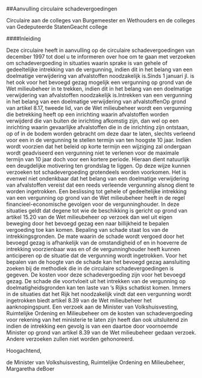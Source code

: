 <meta http-equiv='Content-Type' content='text/html; charset=utf-8' />

##Aanvulling circulaire schadevergoedingen

Circulaire aan de colleges van Burgemeester en Wethouders en de colleges van Gedeputeerde StatenGeacht college

####Inleiding

Deze circulaire heeft in aanvulling op de circulaire schadevergoedingen van december 1997 tot doel u te informeren over hoe om te gaan met verzoeken om schadevergoeding in situaties waarin sprake is van gehele of gedeeltelijke intrekking van de vergunning, indien dit in het belang van een doelmatige verwijdering van afvalstoffen noodzakelijk is.Sinds 1 januari jl. is het ook voor het bevoegd gezag mogelijk een vergunning op grond van de Wet milieubeheer in te trekken, indien dit in het belang van een doelmatige verwijdering van afvalstoffen noodzakelijk is.Intrekken van een vergunning in het belang van een doelmatige verwijdering van afvalstoffenOp grond van artikel 8.17, tweede lid, van de Wet milieubeheer wordt een vergunning die betrekking heeft op een inrichting waarin afvalstoffen worden verwijderd die van buiten de inrichting afkomstig zijn, dan wel op een inrichting waarin gevaarlijke afvalstoffen die in de inrichting zijn ontstaan, op of in de bodem worden gebracht om deze daar te laten, slechts verleend voor een in de vergunning te stellen termijn van ten hoogste 10 jaar. Indien wordt voorzien dat het beleid op korte termijn een wijziging zal ondergaan wordt geadviseerd een vergunning niet te verlenen voor de maximale termijn van 10 jaar doch voor een kortere periode. Hieraan dient natuurlijk een deugdelijke motivering ten grondslag te liggen. Op deze wijze kunnen verzoeken tot schadevergoeding grotendeels worden voorkomen. Het is evenwel niet ondenkbaar dat het belang van een doelmatige verwijdering van afvalstoffen vereist dat een reeds verleende vergunning alsnog dient te worden ingetrokken. Een beslissing tot gehele of gedeeltelijke intrekking van een vergunning op grond van de Wet milieubeheer heeft in de regel financieel-economische gevolgen voor de vergunninghouder. In deze situaties geldt dat degene tot wie de beschikking is gericht op grond van artikel 15.20 van de Wet milieubeheer op verzoek dan wel uit eigen beweging door het bevoegd gezag een naar billijkheid te bepalen vergoeding toe kan komen. Bepaling van schade staat los van de intrekkingsgronden. De mate waarin de schade wordt vergoed door het bevoegd gezag is afhankelijk van de omstandigheid of en in hoeverre de intrekking voorzienbaar was en of de vergunninghouder heeft kunnen anticiperen op de situatie dat de vergunning wordt ingetrokken. Voor het bepalen van de hoogte van de schade kan het bevoegd gezag aansluiting zoeken bij de methodiek die in de circulaire schadevergoedingen is gegeven. De kosten voor deze schadevergoeding zijn voor het bevoegd gezag. De schade die voortvloeit uit het intrekken van de vergunning op doelmatigheidsgronden kan ten laste van ’s Rijks schatkist komen. Immers in de situaties dat het Rijk het noodzakelijk vindt dat een vergunning wordt ingetrokken biedt artikel 8.39 van de Wet milieubeheer het aanknopingspunt. Een verzoek aan de Minister van Volkshuisvesting, Ruimtelijke Ordening en Milieubeheer om de kosten van schadevergoeding voor rekening van het ministerie te laten zijn heeft dan ook uitsluitend zin indien de intrekking een gevolg is van een daartoe door voornoemde Minister op grond van artikel 8.39 van de Wet milieubeheer gedaan verzoek. Andere verzoeken zullen niet worden gehonoreerd.

Hoogachtend, 

de 
Minister van Volkshuisvesting, Ruimtelijke Ordening en Milieubeheer,
Margaretha deBoer
